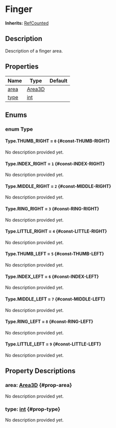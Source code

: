 # Finger
**Inherits:** [RefCounted](https://docs.godotengine.org/de/4.x/classes/class_refcounted.html)
    
## Description

Description of a finger area.

## Properties

| Name               | Type                                                                    | Default |
| ------------------ | ----------------------------------------------------------------------- | ------- |
| [area](#prop-area) | [Area3D](https://docs.godotengine.org/de/4.x/classes/class_area3d.html) |         |
| [type](#prop-type) | [int](https://docs.godotengine.org/de/4.x/classes/class_int.html)       |         |





## Enums

### enum Type

#### Type.THUMB_RIGHT = `0` {#const-THUMB-RIGHT}

No description provided yet.

#### Type.INDEX_RIGHT = `1` {#const-INDEX-RIGHT}

No description provided yet.

#### Type.MIDDLE_RIGHT = `2` {#const-MIDDLE-RIGHT}

No description provided yet.

#### Type.RING_RIGHT = `3` {#const-RING-RIGHT}

No description provided yet.

#### Type.LITTLE_RIGHT = `4` {#const-LITTLE-RIGHT}

No description provided yet.

#### Type.THUMB_LEFT = `5` {#const-THUMB-LEFT}

No description provided yet.

#### Type.INDEX_LEFT = `6` {#const-INDEX-LEFT}

No description provided yet.

#### Type.MIDDLE_LEFT = `7` {#const-MIDDLE-LEFT}

No description provided yet.

#### Type.RING_LEFT = `8` {#const-RING-LEFT}

No description provided yet.

#### Type.LITTLE_LEFT = `9` {#const-LITTLE-LEFT}

No description provided yet.



## Property Descriptions

### area: [Area3D](https://docs.godotengine.org/de/4.x/classes/class_area3d.html) {#prop-area}

No description provided yet.

### type: [int](https://docs.godotengine.org/de/4.x/classes/class_int.html) {#prop-type}

No description provided yet.
